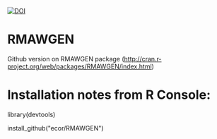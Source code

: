 [![DOI](https://zenodo.org/badge/25865140.svg)](https://zenodo.org/badge/latestdoi/25865140)

RMAWGEN
=======

Github version on RMAWGEN package (http://cran.r-project.org/web/packages/RMAWGEN/index.html)

# Installation notes from R Console: 


library(devtools)

install_github("ecor/RMAWGEN")



